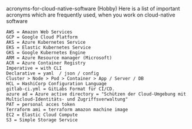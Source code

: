 acronyms-for-cloud-native-software
(Hobby) Here is a list of important acronyms which are frequently used, when you work on cloud-native software 

```
AWS = Amazon Web Services  
GCP = Google Cloud Platform  
AKS = Azure Kubernetes Service  
EKS = Elastic Kubernetes Service  
GKS = Google Kubernetes Engine  
ARM = Azure Resource manager (Microsoft)  
ACR = Azure Container Registry  
Imperative = with CLI  
Declarative = yaml  / json / config  
Cluster > Node > Pod > Container > App / Server / DB  
HCL = HashiCorp Configuration Language  
gitlab-ci.yml = GitLabs Format für CI/CD.  
azure ad = Azure active directory = "Schützen der Cloud-Umgebung mit Multicloud-Identitäts- und Zugriffsverwaltung"  
PAT = personal acces token  
Terraform ami = terraform amazon machine image  
EC2 = Elastic Cloud Compute  
S3 = Simple Storage Service  
```
